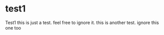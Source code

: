 # test1
Test1
this is just a test. feel free to ignore it.
this is another test. ignore this one too
